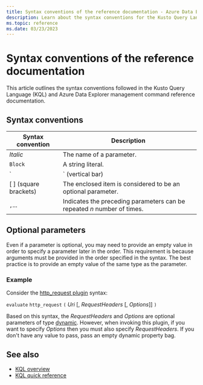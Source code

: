 ```yaml
---
title: Syntax conventions of the reference documentation - Azure Data Explorer
description: Learn about the syntax conventions for the Kusto Query Language and Azure Data Explorer management command documentation.
ms.topic: reference
ms.date: 03/23/2023
---
```

# Syntax conventions of the reference documentation

This article outlines the syntax conventions followed in the Kusto Query Language (KQL) and Azure Data Explorer management command reference documentation.

## Syntax conventions

|Syntax convention|Description|
|--|--|
|*Italic*|The name of a parameter.|
|`Block`|A string literal.|
|`|` (vertical bar)|Separates syntax items, and indicates that you can only use one of them.|
|[ ] (square brackets)|The enclosed item is considered to be an optional parameter.|
|`,`...|Indicates the preceding parameters can be repeated *n* number of times.|

## Optional parameters

Even if a parameter is optional, you may need to provide an empty value in order to specify a parameter later in the order. This requirement is because arguments must be provided in the order specified in the syntax. The best practice is to provide an empty value of the same type as the parameter.

### Example

Consider the [http_request plugin](http-request-plugin.md) syntax:

`evaluate` `http_request` `(` *Uri* [, *RequestHeaders* [, *Options*]] `)`

Based on this syntax, the *RequestHeaders* and *Options* are optional parameters of type [dynamic](scalar-data-types/dynamic.md). However, when invoking this plugin, if you want to specify *Options* then you must also specify *RequestHeaders*. If you don't have any value to pass, pass an empty dynamic property bag.

## See also

* [KQL overview](index.md)
* [KQL quick reference](../../kql-quick-reference.md)
